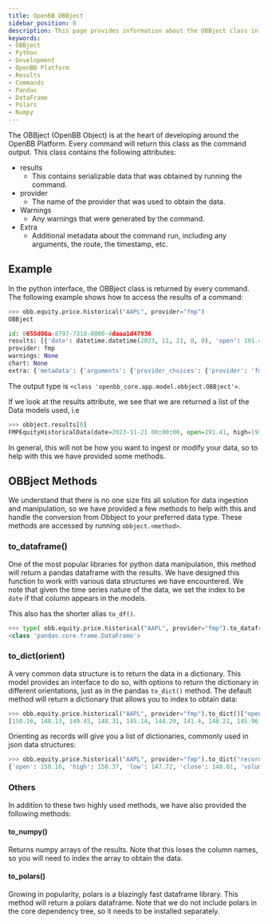 ```yaml
---
title: OpenBB OBBject
sidebar_position: 8
description: This page provides information about the OBBject class in the OpenBB Platform.  This class provides the interface to interact with commands
keywords:
- OBBject
- Python
- Development
- OpenBB Platform
- Results
- Commands
- Pandas
- DataFrame
- Polars
- Numpy
---
```


The OBBject (OpenBB Object) is at the heart of developing around the OpenBB Platform.  Every command will return this class as the command output.  This class contains the following attributes:

- results
  - This contains serializable data that was obtained by running the command.
- provider
  - The name of the provider that was used to obtain the data.
- Warnings
  - Any warnings that were generated by the command.
- Extra
  - Additional metadata about the command run, including any arguments, the route, the timestamp, etc.

## Example
In the python interface, the OBBject class is returned by every command.  The following example shows how to access the results of a command:

```python
>>> obb.equity.price.historical("AAPL", provider="fmp")
OBBject

id: 0655d06a-8797-7310-8000-4daaa1d47936
results: [{'date': datetime.datetime(2023, 11, 21, 0, 0), 'open': 191.41, 'high': 1...
provider: fmp
warnings: None
chart: None
extra: {'metadata': {'arguments': {'provider_choices': {'provider': 'fmp'}, 'standa...
```

The output type is `<class 'openbb_core.app.model.obbject.OBBject'>`.

If we look at the results attribute, we see that we are returned a list of the Data models used, i.e

```python
>>> obbject.results[0]
FMPEquityHistoricalData(date=2023-11-21 00:00:00, open=191.41, high=191.5, low=189.74, close=190.375, volume=24029603, vwap=190.54, label=November 21, 23, adj_close=190.375, unadjusted_volume=24029603.0, change=-1.03, change_percent=-0.5407241, change_over_time=-0.005407241)
```

In general, this will not be how you want to ingest or modify your data, so to help with this we have provided some methods.

## OBBject Methods

We understand that there is no one size fits all solution for data ingestion and manipulation, so we have provided a few methods to help with this and handle the conversion from Obbject to your preferred data type.  These methods are accessed by running `obbject.<method>`.

### to_dataframe()
One of the most popular libraries for python data manipulation, this method will return a pandas dataframe with the results.  We have designed this function to work with various data structures we have encountered.  We note that given the time series nature of the data, we set the index to be `date` if that column appears in the models.

This also has the shorter alias `to_df()`.

```python
>>> type( obb.equity.price.historical("AAPL", provider="fmp").to_dataframe() )
<class 'pandas.core.frame.DataFrame'>
```
### to_dict(orient)

A very common data structure is to return the data in a dictionary.  This model provides an interface to do so, with options to return the dictionary in different orientations, just as in the pandas `to_dict()` method.  The default method will return a dictionary that allows you to index to obtain data:

```python
>>> obb.equity.price.historical("AAPL", provider="fmp").to_dict()["open"][:10]
[150.16, 148.13, 149.45, 148.31, 145.14, 144.29, 141.4, 148.21, 145.96, 147.77]
```

Orienting as records will give you a list of dictionaries, commonly used in json data structures:

```python
>>> obb.equity.price.historical("AAPL", provider="fmp").to_dict("records")[0]
{'open': 150.16, 'high': 150.37, 'low': 147.72, 'close': 148.01, 'volume': 58724100, 'vwap': 148.7, 'label': 'November 21, 22', 'adj_close': 147.19, 'unadjusted_volume': 58724100.0, 'change': -2.15, 'change_percent': -1.43, 'change_over_time': -0.0143}
```

### Others

In addition to these two highly used methods, we have also provided the following methods:

#### to_numpy()

Returns numpy arrays of the results.  Note that this loses the column names, so you will need to index the array to obtain the data.

#### to_polars()

Growing in popularity, polars is a blazingly fast dataframe library.  This method will return a polars dataframe.  Note that we do not include polars in the core dependency tree, so it needs to be installed separately.
